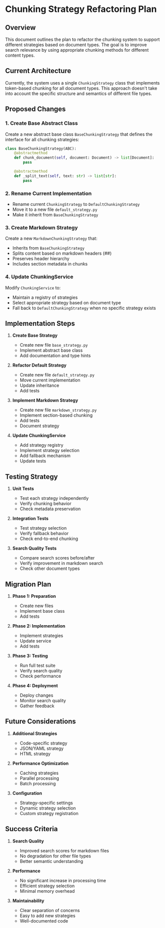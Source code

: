 # Chunking Strategy Refactoring Plan

## Overview

This document outlines the plan to refactor the chunking system to support different strategies based on document types. The goal is to improve search relevance by using appropriate chunking methods for different content types.

## Current Architecture

Currently, the system uses a single `ChunkingStrategy` class that implements token-based chunking for all document types. This approach doesn't take into account the specific structure and semantics of different file types.

## Proposed Changes

### 1. Create Base Abstract Class

Create a new abstract base class `BaseChunkingStrategy` that defines the interface for all chunking strategies:

```python
class BaseChunkingStrategy(ABC):
    @abstractmethod
    def chunk_document(self, document: Document) -> list[Document]:
        pass

    @abstractmethod
    def _split_text(self, text: str) -> list[str]:
        pass
```

### 2. Rename Current Implementation

- Rename current `ChunkingStrategy` to `DefaultChunkingStrategy`
- Move it to a new file `default_strategy.py`
- Make it inherit from `BaseChunkingStrategy`

### 3. Create Markdown Strategy

Create a new `MarkdownChunkingStrategy` that:

- Inherits from `BaseChunkingStrategy`
- Splits content based on markdown headers (##)
- Preserves header hierarchy
- Includes section metadata in chunks

### 4. Update ChunkingService

Modify `ChunkingService` to:

- Maintain a registry of strategies
- Select appropriate strategy based on document type
- Fall back to `DefaultChunkingStrategy` when no specific strategy exists

## Implementation Steps

1. **Create Base Strategy**
   - Create new file `base_strategy.py`
   - Implement abstract base class
   - Add documentation and type hints

2. **Refactor Default Strategy**
   - Create new file `default_strategy.py`
   - Move current implementation
   - Update inheritance
   - Add tests

3. **Implement Markdown Strategy**
   - Create new file `markdown_strategy.py`
   - Implement section-based chunking
   - Add tests
   - Document strategy

4. **Update ChunkingService**
   - Add strategy registry
   - Implement strategy selection
   - Add fallback mechanism
   - Update tests

## Testing Strategy

1. **Unit Tests**
   - Test each strategy independently
   - Verify chunking behavior
   - Check metadata preservation

2. **Integration Tests**
   - Test strategy selection
   - Verify fallback behavior
   - Check end-to-end chunking

3. **Search Quality Tests**
   - Compare search scores before/after
   - Verify improvement in markdown search
   - Check other document types

## Migration Plan

1. **Phase 1: Preparation**
   - Create new files
   - Implement base class
   - Add tests

2. **Phase 2: Implementation**
   - Implement strategies
   - Update service
   - Add tests

3. **Phase 3: Testing**
   - Run full test suite
   - Verify search quality
   - Check performance

4. **Phase 4: Deployment**
   - Deploy changes
   - Monitor search quality
   - Gather feedback

## Future Considerations

1. **Additional Strategies**
   - Code-specific strategy
   - JSON/YAML strategy
   - HTML strategy

2. **Performance Optimization**
   - Caching strategies
   - Parallel processing
   - Batch processing

3. **Configuration**
   - Strategy-specific settings
   - Dynamic strategy selection
   - Custom strategy registration

## Success Criteria

1. **Search Quality**
   - Improved search scores for markdown files
   - No degradation for other file types
   - Better semantic understanding

2. **Performance**
   - No significant increase in processing time
   - Efficient strategy selection
   - Minimal memory overhead

3. **Maintainability**
   - Clear separation of concerns
   - Easy to add new strategies
   - Well-documented code
